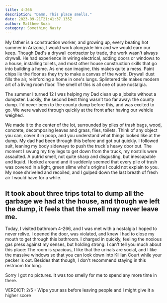 ```yaml
---
title: 4-266
description: "Damn. This place smells."
date: 2023-09-21T21:41:37.135Z
author: Matthew Soza
category: Something Nasty
---
```

<script context="module">
  import image from '../../assets/articles/4-266/BathroomClean.png'

  metadata.coverImage = image
</script>

My father is a construction worker, and growing up, every beating hot summer in Arizona, I would work alongside him and we would earn our keep. Though Dad's a drywall contractor by trade, the work wasn't always drywall. He had experience in wiring electrical, adding doors or windows to a house, installing toilets, and most other house construction skills that go into building a home. As one can imagine, this makes quite a mess. Paint chips lie the floor as they try to make a canvas of the world. Drywall dust fills the air, reinforcing a home in one's lungs. Splintered tile makes modern art of a living room floor. The smell of this is all one of pure nostalgia.

The summer I turned 12 I was helping my Dad clean up a jobsite without a dumpster. Luckily, the second best thing wasn't too far away: the county dump. I'd never been to the county dump before this, and was excited to go. We were waived through quickly at the front after having our vehicle weighed.

We made it to the center of the lot, surrounded by piles of trash bags, wood, concrete, decomposing leaves and grass, flies, toilets. Think of any object you can, cover it in poop, and you understand what things looked like at the dump. My dad had been through this before and got out quickly. I followed suit, leaning my body sideways to push the truck's heavy door out. The moment I swung my tiny legs to get down from the truck, my nostrils were assaulted. A putrid smell, not quite sharp and disgusting, but inescapable and liquid. I looked around and it suddenly seemed that every pile of trash was covered in a light, green slime who's origins I could not explain to you. My nose shriveled and recoiled, and I gulped down the last breath of fresh air I would have for a while.

It took about three trips total to dump all the garbage we had at the house, and though we left the dump, it feels that the smell may never leave me.
----------
Today, I visited bathroom 4-266, and I was met with a nostalgia I hoped to never relive. I opened the door, was violated, and knew I had to close my mouth to get through this bathroom. I charged in quickly, feeling the noxious gas press against my senses, but holding strong. I can't tell you much about this place: The room is spacious, I like that the urinals are social, and I like the massive windows so that you can look down into Killian Court while your pecker is out. Besides that though, I don't recommend staying in this restroom for long. 

Sorry I got no pictures. It was too smelly for me to spend any more time in there.

VERDICT: 2/5 - Wipe your ass before leaving people and I might give it a higher score